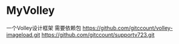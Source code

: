 # MyVolley
一个Volley设计框架
需要依赖包 https://github.com/gitccount/volley-imageload.git
https://github.com/gitccount/supportv723.git
  
